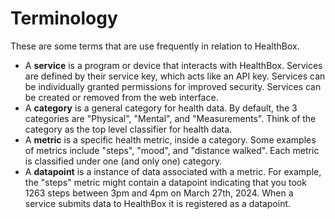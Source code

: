 # Terminology

These are some terms that are use frequently in relation to HealthBox.

- A **service** is a program or device that interacts with HealthBox. Services are defined by their service key, which acts like an API key. Services can be individually granted permissions for improved security. Services can be created or removed from the web interface.
- A **category** is a general category for health data. By default, the 3 categories are "Physical", "Mental", and "Measurements". Think of the category as the top level classifier for health data.
- A **metric** is a specific health metric, inside a category. Some examples of metrics include "steps", "mood", and "distance walked". Each metric is classified under one (and only one) category.
- A **datapoint** is a instance of data associated with a metric. For example, the "steps" metric might contain a datapoint indicating that you took 1263 steps between 3pm and 4pm on March 27th, 2024. When a service submits data to HealthBox it is registered as a datapoint.
